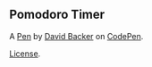 Pomodoro Timer
--------------


A [Pen](https://codepen.io/DavidBacker/pen/rNeaZRx) by [David Backer](https://codepen.io/DavidBacker) on [CodePen](https://codepen.io).

[License](https://codepen.io/DavidBacker/pen/rNeaZRx/license).